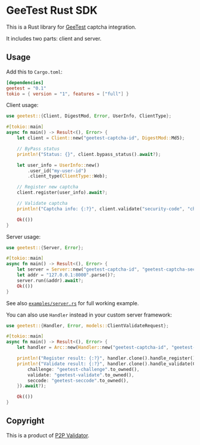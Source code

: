# GeeTest Rust SDK

This is a Rust library for [GeeTest][1] captcha integration.

It includes two parts: client and server.

## Usage

Add this to `Cargo.toml`:

```toml
[dependencies]
geetest = "0.1"
tokio = { version = "1", features = ["full"] }
```

Client usage:

```rust
use geetest::{Client, DigestMod, Error, UserInfo, ClientType};

#[tokio::main]
async fn main() -> Result<(), Error> {
    let client = Client::new("geetest-captcha-id", DigestMod::Md5);

    // ByPass status
    println!("Status: {}", client.bypass_status().await?);

    let user_info = UserInfo::new()
        .user_id("my-user-id")
        .client_type(ClientType::Web);

    // Register new captcha
    client.register(user_info).await?;

    // Validate captcha
    println!("Captcha info: {:?}", client.validate("security-code", "challenge", user_info).await?);

    Ok(())
}
```

Server usage:

```rust
use geetest::{Server, Error};

#[tokio::main]
async fn main() -> Result<(), Error> {
    let server = Server::new("geetest-captcha-id", "geetest-captcha-secret");
    let addr = "127.0.0.1:8000".parse()?;
    server.run(&addr).await?;
    Ok(())
}
```

See also [`examples/server.rs`][2] for full working example.

You can also use `Handler` instead in your custom server framework:

```rust
use geetest::{Handler, Error, models::ClientValidateRequest};

#[tokio::main]
async fn main() -> Result<(), Error> {
    let handler = Arc::new(Handler::new("geetest-captcha-id", "geetest-captcha-secret"));

    println!("Register result: {:?}", handler.clone().handle_register().await?);
    println!("Validate result: {:?}", handler.clone().handle_validate(ClientValidateRequest {
        challenge: "geetest-challenge".to_owned(),
        validate: "geetest-validate".to_owned(),
        seccode: "geetest-seccode".to_owned(),
    }).await?);

    Ok(())
}
```

## Copyright

This is a product of [P2P Validator][3].

[1]: https://www.geetest.com/en/
[2]: examples/server.rs
[3]: https://p2p.org/